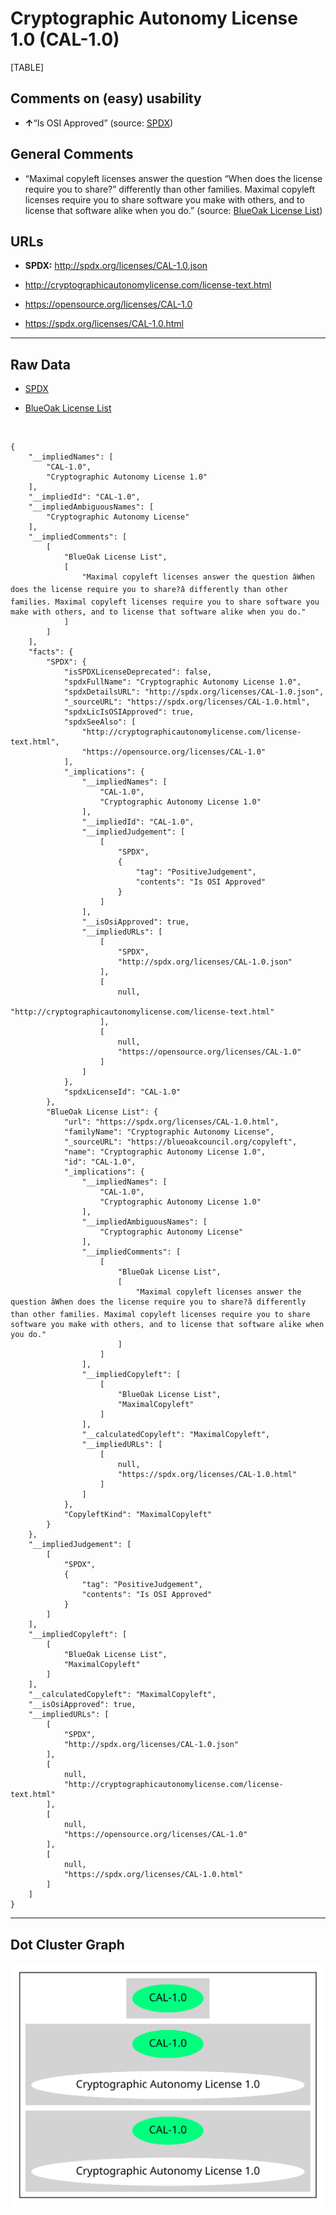 Cryptographic Autonomy License 1.0 (CAL-1.0)
============================================

[TABLE]

Comments on (easy) usability
----------------------------

-   **↑**“Is OSI Approved” (source:
    [SPDX](https://spdx.org/licenses/CAL-1.0.html "SPDX"))

General Comments
----------------

-   “Maximal copyleft licenses answer the question “When does the
    license require you to share?” differently than other families.
    Maximal copyleft licenses require you to share software you make
    with others, and to license that software alike when you do.”
    (source: [BlueOak License
    List](https://blueoakcouncil.org/copyleft "BlueOak License List"))

URLs
----

-   **SPDX:** http://spdx.org/licenses/CAL-1.0.json

-   http://cryptographicautonomylicense.com/license-text.html

-   https://opensource.org/licenses/CAL-1.0

-   https://spdx.org/licenses/CAL-1.0.html

------------------------------------------------------------------------

Raw Data
--------

-   [SPDX](https://spdx.org/licenses/CAL-1.0.html "SPDX")

-   [BlueOak License
    List](https://blueoakcouncil.org/copyleft "BlueOak License List")

&nbsp;

    {
        "__impliedNames": [
            "CAL-1.0",
            "Cryptographic Autonomy License 1.0"
        ],
        "__impliedId": "CAL-1.0",
        "__impliedAmbiguousNames": [
            "Cryptographic Autonomy License"
        ],
        "__impliedComments": [
            [
                "BlueOak License List",
                [
                    "Maximal copyleft licenses answer the question âWhen does the license require you to share?â differently than other families. Maximal copyleft licenses require you to share software you make with others, and to license that software alike when you do."
                ]
            ]
        ],
        "facts": {
            "SPDX": {
                "isSPDXLicenseDeprecated": false,
                "spdxFullName": "Cryptographic Autonomy License 1.0",
                "spdxDetailsURL": "http://spdx.org/licenses/CAL-1.0.json",
                "_sourceURL": "https://spdx.org/licenses/CAL-1.0.html",
                "spdxLicIsOSIApproved": true,
                "spdxSeeAlso": [
                    "http://cryptographicautonomylicense.com/license-text.html",
                    "https://opensource.org/licenses/CAL-1.0"
                ],
                "_implications": {
                    "__impliedNames": [
                        "CAL-1.0",
                        "Cryptographic Autonomy License 1.0"
                    ],
                    "__impliedId": "CAL-1.0",
                    "__impliedJudgement": [
                        [
                            "SPDX",
                            {
                                "tag": "PositiveJudgement",
                                "contents": "Is OSI Approved"
                            }
                        ]
                    ],
                    "__isOsiApproved": true,
                    "__impliedURLs": [
                        [
                            "SPDX",
                            "http://spdx.org/licenses/CAL-1.0.json"
                        ],
                        [
                            null,
                            "http://cryptographicautonomylicense.com/license-text.html"
                        ],
                        [
                            null,
                            "https://opensource.org/licenses/CAL-1.0"
                        ]
                    ]
                },
                "spdxLicenseId": "CAL-1.0"
            },
            "BlueOak License List": {
                "url": "https://spdx.org/licenses/CAL-1.0.html",
                "familyName": "Cryptographic Autonomy License",
                "_sourceURL": "https://blueoakcouncil.org/copyleft",
                "name": "Cryptographic Autonomy License 1.0",
                "id": "CAL-1.0",
                "_implications": {
                    "__impliedNames": [
                        "CAL-1.0",
                        "Cryptographic Autonomy License 1.0"
                    ],
                    "__impliedAmbiguousNames": [
                        "Cryptographic Autonomy License"
                    ],
                    "__impliedComments": [
                        [
                            "BlueOak License List",
                            [
                                "Maximal copyleft licenses answer the question âWhen does the license require you to share?â differently than other families. Maximal copyleft licenses require you to share software you make with others, and to license that software alike when you do."
                            ]
                        ]
                    ],
                    "__impliedCopyleft": [
                        [
                            "BlueOak License List",
                            "MaximalCopyleft"
                        ]
                    ],
                    "__calculatedCopyleft": "MaximalCopyleft",
                    "__impliedURLs": [
                        [
                            null,
                            "https://spdx.org/licenses/CAL-1.0.html"
                        ]
                    ]
                },
                "CopyleftKind": "MaximalCopyleft"
            }
        },
        "__impliedJudgement": [
            [
                "SPDX",
                {
                    "tag": "PositiveJudgement",
                    "contents": "Is OSI Approved"
                }
            ]
        ],
        "__impliedCopyleft": [
            [
                "BlueOak License List",
                "MaximalCopyleft"
            ]
        ],
        "__calculatedCopyleft": "MaximalCopyleft",
        "__isOsiApproved": true,
        "__impliedURLs": [
            [
                "SPDX",
                "http://spdx.org/licenses/CAL-1.0.json"
            ],
            [
                null,
                "http://cryptographicautonomylicense.com/license-text.html"
            ],
            [
                null,
                "https://opensource.org/licenses/CAL-1.0"
            ],
            [
                null,
                "https://spdx.org/licenses/CAL-1.0.html"
            ]
        ]
    }

------------------------------------------------------------------------

Dot Cluster Graph
-----------------

![](../dot/CAL-1.0.svg "dot")
